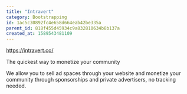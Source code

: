```yaml
---
title: "Intravert"
category: Bootstrapping
id: 1ac5c30892fc4e658d664eab42be335a
parent_id: 818f455d45934c9a832810634b8b137a
created_at: 1589543481109
---
```


https://intravert.co/

The quickest way to monetize your community

We allow you to sell ad spaces through your website and monetize your community through sponsorships and private advertisers, no tracking needed.
    
